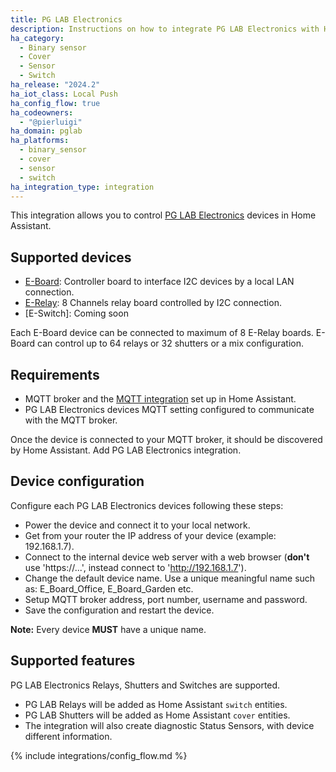 ```yaml
---
title: PG LAB Electronics
description: Instructions on how to integrate PG LAB Electronics with Home Assistant.
ha_category:
  - Binary sensor
  - Cover
  - Sensor
  - Switch
ha_release: "2024.2"
ha_iot_class: Local Push
ha_config_flow: true
ha_codeowners:
  - "@pierluigi"
ha_domain: pglab
ha_platforms:
  - binary_sensor
  - cover
  - sensor
  - switch
ha_integration_type: integration
---
```


This integration allows you to control [PG LAB Electronics](https://www.pglab.dev/) devices in Home Assistant.

## Supported devices

- [E-Board](https://www.pglab.dev/e-board): Controller board to interface I2C devices by a local LAN connection.
- [E-Relay](https://www.pglab.dev/e-relay): 8 Channels relay board controlled by I2C connection.
- [E-Switch]: Coming soon

Each E-Board device can be connected to maximum of 8 E-Relay boards. E-Board can control
up to 64 relays or 32 shutters or a mix configuration.

## Requirements

- MQTT broker and the [MQTT integration](/integrations/mqtt/) set up in Home Assistant.
- PG LAB Electronics devices MQTT setting configured to communicate with the MQTT broker.

Once the device is connected to your MQTT broker, it should be discovered by Home Assistant.
Add PG LAB Electronics integration.

## Device configuration

Configure each PG LAB Electronics devices following these steps:

- Power the device and connect it to your local network.
- Get from your router the IP address of your device (example: 192.168.1.7).
- Connect to the internal device web server with a web browser (**don't** use 'https://...', instead connect to 'http://192.168.1.7').
- Change the default device name. Use a unique meaningful name such as: E_Board_Office, E_Board_Garden etc.
- Setup MQTT broker address, port number, username and password.
- Save the configuration and restart the device.

**Note:** Every device **MUST** have a unique name.

## Supported features

PG LAB Electronics Relays, Shutters and Switches are supported.

- PG LAB Relays will be added as Home Assistant `switch` entities.
- PG LAB Shutters will be added as Home Assistant `cover` entities.
- The integration will also create diagnostic Status Sensors, with device different information.

{% include integrations/config_flow.md %}
